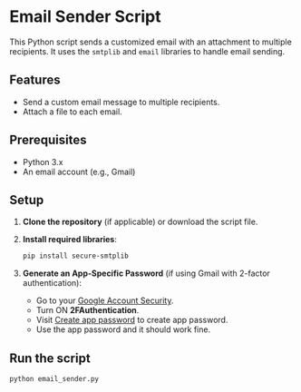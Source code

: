 # Email Sender Script

This Python script sends a customized email with an attachment to multiple recipients. It uses the `smtplib` and `email` libraries to handle email sending.

## Features

- Send a custom email message to multiple recipients.
- Attach a file to each email.

## Prerequisites

- Python 3.x
- An email account (e.g., Gmail)

## Setup

1. **Clone the repository** (if applicable) or download the script file.
2. **Install required libraries**:

   ```bash
   pip install secure-smtplib
   ```

3. **Generate an App-Specific Password** (if using Gmail with 2-factor authentication):

   - Go to your [Google Account Security](https://myaccount.google.com/security).
   - Turn ON **2FAuthentication**.
   - Visit [Create app password](https://myaccount.google.com/apppasswords) to create app password.
   - Use the app password and it should work fine.

## Run the script

```bash
python email_sender.py
```
